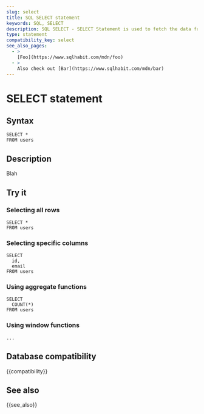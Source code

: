 ```yaml
---
slug: select
title: SQL SELECT statement
keywords: SQL, SELECT
description: SQL SELECT - SELECT Statement is used to fetch the data from a database table which returns this data in the form of a table.
type: statement
compatibility_key: select
see_also_pages:
  - >
    [Foo](https://www.sqlhabit.com/mdn/foo)
  - >
    Also check out [Bar](https://www.sqlhabit.com/mdn/bar)
---
```


# SELECT statement

## Syntax

~~~pgsql
SELECT *
FROM users
~~~

## Description

Blah

## Try it

### Selecting all rows

~~~pgsql
SELECT *
FROM users
~~~

### Selecting specific columns

~~~pgsql
SELECT
  id,
  email
FROM users
~~~

### Using aggregate functions

~~~pgsql
SELECT
  COUNT(*)
FROM users
~~~

### Using window functions

~~~pgsql
...
~~~

## Database compatibility

{{compatibility}}

## See also

{{see_also}}

